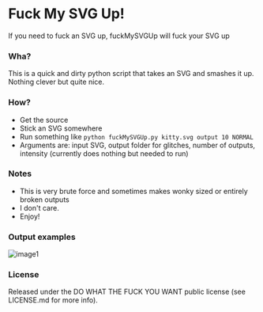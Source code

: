 # Fuck My SVG Up!
If you need to fuck an SVG up, fuckMySVGUp will fuck your SVG up

### Wha?
This is a quick and dirty python script that takes an SVG and smashes it up. Nothing clever but quite nice.

### How?
- Get the source
- Stick an SVG somewhere
- Run something like `python fuckMySVGUp.py kitty.svg output 10 NORMAL`
- Arguments are: input SVG, output folder for glitches, number of outputs, intensity (currently does nothing but needed to run)

### Notes
- This is very brute force and sometimes makes wonky sized or entirely broken outputs
- I don't care.
- Enjoy!

### Output examples
![image1](examples/glitch1.png)

### License
Released under the DO WHAT THE FUCK YOU WANT public license (see LICENSE.md for more info).
